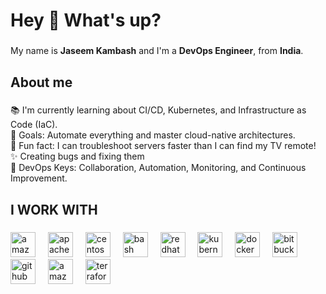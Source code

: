 <h1 align="left">Hey 👋 What's up?</h1>

###

<p align="left">My name is <b>Jaseem Kambash</b> and I'm a <b>DevOps Engineer</b>, from <b>India</b>.</p>


###

<h2 align="left">About me</h2>

###

<p align="left">
📚 I'm currently learning about CI/CD, Kubernetes, and Infrastructure as Code (IaC).<br>
🎯 Goals: Automate everything and master cloud-native architectures.<br>
🎲 Fun fact: I can troubleshoot servers faster than I can find my TV remote!<br>
✨ Creating bugs and fixing them <br>
🔑 DevOps Keys: Collaboration, Automation, Monitoring, and Continuous Improvement.
</p>

###
<p align="left"></p>

###

###
<h2 align="left">I WORK WITH </h2>

###
<div align="left">
  <img src="https://cdn.jsdelivr.net/gh/devicons/devicon/icons/amazonwebservices/amazonwebservices-line-wordmark.svg" height="40" alt="amazonwebservices logo"  />
  <img width="12" />
  <img src="https://cdn.jsdelivr.net/gh/devicons/devicon/icons/apache/apache-original.svg" height="40" alt="apache logo"  />
  <img width="12" />
  <img src="https://cdn.jsdelivr.net/gh/devicons/devicon/icons/centos/centos-original.svg" height="40" alt="centos logo"  />
  <img width="12" />
  <img src="https://cdn.jsdelivr.net/gh/devicons/devicon/icons/bash/bash-original.svg" height="40" alt="bash logo"  />
  <img width="12" />
  <img src="https://cdn.simpleicons.org/redhatopenshift/EE0000" height="40" alt="redhatopenshift logo"  />
  <img width="12" />
  <img src="https://skillicons.dev/icons?i=kubernetes" height="40" alt="kubernetes logo"  />
  <img width="12" />
  <img src="https://cdn.simpleicons.org/docker/2496ED" height="40" alt="docker logo"  />
  <img width="12" />
  <img src="https://cdn.simpleicons.org/bitbucket/0052CC" height="40" alt="bitbucket logo"  />
  <img width="12" />
  <img src="https://skillicons.dev/icons?i=github" height="40" alt="github logo"  />
  <img width="12" />
  <img src="https://skillicons.dev/icons?i=dynamodb" height="40" alt="amazondynamodb logo"  />
  <img width="12" />
  <img src="https://cdn.simpleicons.org/terraform/7B42BC" height="40" alt="terraform logo"  />
</div>
